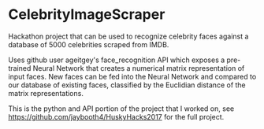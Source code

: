 # CelebrityImageScraper

Hackathon project that can be used to recognize celebrity faces against a database of 5000 celebrities scraped from IMDB.

Uses github user ageitgey's face_recognition API which exposes a pre-trained Neural Network that creates a numerical matrix representation 
of input faces. New faces can be fed into the Neural Network and compared to our database of existing faces, classified by the Euclidian
distance of the matrix representations.

This is the python and API portion of the project that I worked on, see https://github.com/jaybooth4/HuskyHacks2017 for the full project.
